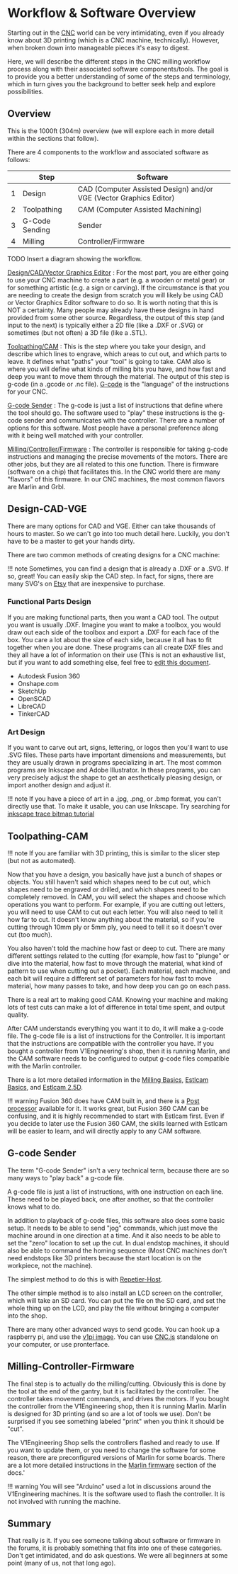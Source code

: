 # Workflow & Software Overview

Starting out in the [CNC](https://en.wikipedia.org/wiki/Numerical_control) world can be very intimidating, even if you already know about 3D printing (which is a CNC machine, technically).  However, when broken down into manageable pieces it's easy to digest.

Here, we will describe the different steps in the CNC milling workflow process along with their associated software components/tools.  The goal is to provide you a better understanding of some of the steps and terminology, which in turn gives you the background to better seek help and explore possibilities.

## Overview

This is the 1000ft (304m) overview (we will explore each in more detail within the sections that follow).

There are 4 components to the workflow and associated software as follows:

| |Step|Software|
|-|----|--------|
|1|Design|CAD (Computer Assisted Design) and/or VGE (Vector Graphics Editor)|
|2|Toolpathing|CAM (Computer Assisted Machining)|
|3|G-Code Sending|Sender|
|4|Milling|Controller/Firmware|

TODO Insert a diagram showing the workflow.

[Design/CAD/Vector Graphics Editor](#design-cad-vge)
:   For the most part, you are either going to use your CNC machine to create a part (e.g. a wooden or metal gear) or for something         artistic (e.g. a sign or carving). If the circumstance is that you are needing to create the design from scratch you will likely be       using CAD or Vector Graphics Editor software to do so.  It is worth noting that this is NOT a certainty.  Many people may already       have these designs in hand provided from some other source.  Regardless, the output of this step (and input to the next) is             typically either a 2D file (like a .DXF or .SVG) or sometimes (but not often) a 3D file (like a .STL).

[Toolpathing/CAM](#toolpathing-cam)
:   This is the step where you take your design, and describe which lines to engrave, which areas to
    cut out, and which parts to leave. It defines what "paths" your "tool" is going to take.  CAM also is where you will 
    define what kinds of milling bits you have, and how fast and deep you want to move them through the material. The output of
    this step is g-code (in a .gcode or .nc file). [G-code](gcode.md) is the "language" of the instructions for your CNC.

[G-code Sender](#g-code-sender)
:   The g-code is just a list of instructions that define where the tool should go. The software
    used to "play" these instructions is the g-code sender and communicates with the controller. There are a number of options 
    for this software.  Most people have a personal preference along with it being well matched with your controller.

[Milling/Controller/Firmware](#milling-controller-firmware)
:   The controller is responsible for taking g-code instructions and managing the precise movements
    of the motors. There are other jobs, but they are all related to this one function. There is firmware (software on a chip) that facilitates this.  In the CNC world there are many "flavors" of this firmware.  In our CNC machines, the most common flavors are Marlin and Grbl.

## Design-CAD-VGE

There are many options for CAD and VGE. Either can take thousands of hours to master. So we can't go
into too much detail here. Luckily, you don't have to be a master to get your hands dirty.

There are two common methods of creating designs for a CNC machine:

!!! note
    Sometimes, you can find a design that is already a .DXF or a .SVG. If so, great! You can easily
    skip the CAD step.  In fact, for signs, there are many SVG's on [Etsy](https://www.etsy.com/) that are inexpensive to purchase.

### Functional Parts Design

If you are making functional parts, then you want a CAD tool. The output you want is usually
.DXF. Imagine you want to make a toolbox, you would draw out each side of the toolbox and export a
.DXF for each face of the box. You care a lot about the size of each side, because it all has to fit
together when you are done. These programs can all create DXF files and they all have a lot of
information on their use (This is not an exhaustive list, but if you want to add something else,
feel free to [edit this document](../index.md#editing-and-contributing).

 - Autodesk Fusion 360
 - Onshape.com
 - SketchUp
 - OpenSCAD
 - LibreCAD
 - TinkerCAD

### Art Design

If you want to carve out art, signs, lettering, or logos then you'll want to use .SVG files.
These parts have important dimensions and measurements, but they are usually drawn in programs
specializing in art. The most common programs are Inkscape and Adobe Illustrator. In these programs,
you can very precisely adjust the shape to get an aesthetically pleasing design, or import another
design and adjust it.

!!! note
    If you have a piece of art in a .jpg, .png, or .bmp format, you can't directly use that. To make
    it usable, you can use Inkscape. Try searching for [inkscape trace bitmap
    tutorial](https://duckduckgo.com/?q=inkscape+trace+bitmap+tutorial)

## Toolpathing-CAM

!!! note
    If you are familiar with 3D printing, this is similar to the slicer step (but not as automated).

Now that you have a design, you basically have just a bunch of shapes or objects. You still haven't said which
shapes need to be cut out, which shapes need to be engraved or drilled, and which shapes need to be completely
removed. In CAM, you will select the shapes and choose which operations you want to perform. For
example, if you are cutting out letters, you will need to use CAM to cut out each letter. You will
also need to tell it how far to cut. It doesn't know anything about the material, so if you're
cutting through 10mm ply or 5mm ply, you need to tell it so it doesn't over cut (too much).

You also haven't told the machine how fast or deep to cut. There are many different settings related
to the cutting (for example, how fast to "plunge" or dive into the material, how fast to move
through the material, what kind of pattern to use when cutting out a pocket). Each material, each
machine, and each bit will require a different set of parameters for how fast to move material, how
many passes to take, and how deep you can go on each pass.

There is a real art to making good CAM. Knowing your machine and making lots of test cuts can make a
lot of difference in total time spent, and output quality.

After CAM understands everything you want it to do, it will make a g-code file. The g-code file is a
list of instructions for the Controller. It is important that the instructions are compatible with
the controller you have. If you bought a controller from V1Engineering's shop, then it is running
Marlin, and the CAM software needs to be configured to output g-code files compatible with the
Marlin controller.

There is a lot more detailed information in the [Milling Basics](../tools/milling-basics.md),
[Estlcam Basics](../software/estlcam-basics.md), and [Estlcam 2.5D](../software/estlcam-2p5d.md).

!!! warning
    Fusion 360 does have CAM built in, and there is a [Post
    processor](../tools/milling-basics.md#the-ones-we-have-working) available for it. It works
    great, but Fusion 360 CAM can be confusing, and it is highly recommended to start with Estlcam
    first. Even if you decide to later use the Fusion 360 CAM, the skills learned with Estlcam will
    be easier to learn, and will directly apply to any CAM software.

## G-code Sender

The term "G-code Sender" isn't a very technical term, because there are so many ways to "play back"
a g-code file.

A g-code file is just a list of instructions, with one instruction on each line. These need to be
played back, one after another, so that the controller knows what to do.

In addition to playback of g-code files, this software also does some basic setup. It needs to be
able to send "jog" commands, which just move the machine around in one direction at a time. And it
also needs to be able to set the "zero" location to set up the cut. In dual endstop machines, it
should also be able to command the homing sequence (Most CNC machines don't need endstops like 3D
printers because the start location is on the workpiece, not the machine).

The simplest method to do this is with [Repetier-Host](../software/repetier-host.md).

The other simple method is to also install an LCD screen on the controller, which will take an SD
card. You can put the file on the SD card, and set the whole thing up on the LCD, and play the file
without bringing a computer into the shop.

There are many other advanced ways to send gcode. You can hook up a raspberry pi, and use the [v1pi
image](../electronics/v1pi.md). You can use [CNC.js](https://github.com/cncjs/cncjs/wiki/Electron-App) standalone on your computer, or use pronterface.

## Milling-Controller-Firmware

The final step is to actually do the milling/cutting.  Obviously this is done by the tool at the end of the gantry, but it is facilitated by the controller.  The controller takes movement commands, and drives the motors. If you bought the controller from
the V1Engineering shop, then it is running Marlin. Marlin is designed for 3D printing (and so are a
lot of tools we use). Don't be surprised if you see something labeled "print" when you think it
should be "cut".

The V1Engineering Shop sells the controllers flashed and ready to use. If you want to update them,
or you need to change the software for some reason, there are preconfigured versions of Marlin for
some boards. There are a lot more detailed instructions in the [Marlin
firmware](../electronics/marlin-firmware.md) section of the docs.'

!!! warning
    You will see "Arduino" used a lot in discussions around the V1Engineering machines. It is the
    software used to flash the controller. It is not involved with running the machine.

## Summary

That really is it. If you see someone talking about software or firmware in the forums, it is
probably something that fits into one of these categories. Don't get intimidated, and do ask
questions. We were all beginners at some point (many of us, not that long ago).
